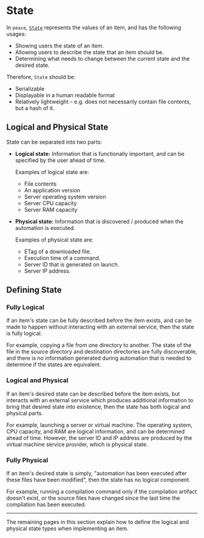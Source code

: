 # State

In `peace`, [`State`] represents the values of an item, and has the following usages:

* Showing users the state of an item.
* Allowing users to describe the state that an item should be.
* Determining what needs to change between the current state and the desired state.

Therefore, `State` should be:

* Serializable
* Displayable in a human readable format
* Relatively lightweight &ndash; e.g. does not necessarily contain file contents, but a hash of it.


## Logical and Physical State

State can be separated into two parts:

* **Logical state:** Information that is functionally important, and can be specified by the user ahead of time.

    Examples of logical state are:

    - File contents
    - An application version
    - Server operating system version
    - Server CPU capacity
    - Server RAM capacity

* **Physical state:** Information that is discovered / produced when the automation is executed.

    Examples of physical state are:

    - ETag of a downloaded file.
    - Execution time of a command.
    - Server ID that is generated on launch.
    - Server IP address.


## Defining State

### Fully Logical

If an item's state can be fully described before the item exists, and can be made to happen without interacting with an external service, then the state is fully logical.

For example, copying a file from one directory to another. The state of the file in the source directory and destination directories are fully discoverable, and there is no information generated during automation that is needed to determine if the states are equivalent.


### Logical and Physical

If an item's desired state can be described before the item exists, but interacts with an external service which produces additional information to bring that desired state into existence, then the state has both logical and physical parts.

For example, launching a server or virtual machine. The operating system, CPU capacity, and RAM are logical information, and can be determined ahead of time. However, the server ID and IP address are produced by the virtual machine service provider, which is physical state.


### Fully Physical

If an item's desired state is simply, "automation has been executed after these files have been modified", then the state has no logical component.

For example, running a compilation command only if the compilation artifact doesn't exist, or the source files have changed since the last time the compilation has been executed.


---

The remaining pages in this section explain how to define the logical and physical state types when implementing an item.

[`State`]: https://docs.rs/peace_cfg/latest/peace_cfg/state/struct.State.html
